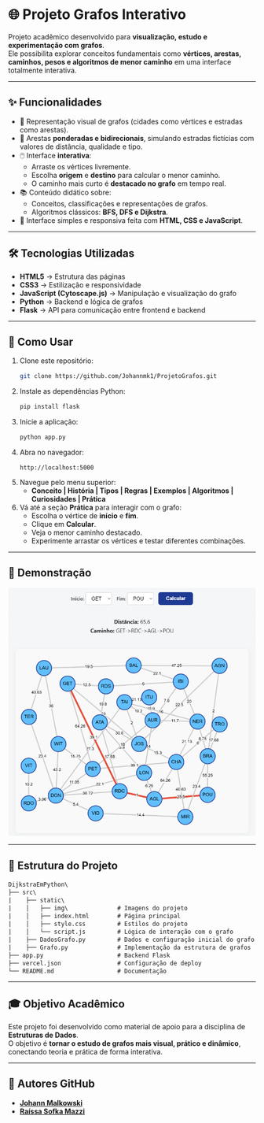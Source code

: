 # 🌐 Projeto Grafos Interativo

Projeto acadêmico desenvolvido para **visualização, estudo e experimentação com grafos**.  
Ele possibilita explorar conceitos fundamentais como **vértices, arestas, caminhos, pesos e algoritmos de menor caminho** em uma interface totalmente interativa.

---

## ✨ Funcionalidades

- 📍 Representação visual de grafos (cidades como vértices e estradas como arestas).  
- 🔗 Arestas **ponderadas e bidirecionais**, simulando estradas fictícias com valores de distância, qualidade e tipo.  
- 🖱️ Interface **interativa**:
  - Arraste os vértices livremente.  
  - Escolha **origem** e **destino** para calcular o menor caminho.  
  - O caminho mais curto é **destacado no grafo** em tempo real.  
- 📚 Conteúdo didático sobre:
  - Conceitos, classificações e representações de grafos.  
  - Algoritmos clássicos: **BFS, DFS e Dijkstra**.  
- 🎨 Interface simples e responsiva feita com **HTML, CSS e JavaScript**.  

---

## 🛠️ Tecnologias Utilizadas

- **HTML5** → Estrutura das páginas  
- **CSS3** → Estilização e responsividade  
- **JavaScript (Cytoscape.js)** → Manipulação e visualização do grafo  
- **Python** → Backend e lógica de grafos  
- **Flask** → API para comunicação entre frontend e backend  

---

## 🚀 Como Usar

1. Clone este repositório:  
   ```bash
   git clone https://github.com/Johannmk1/ProjetoGrafos.git
   ```
2. Instale as dependências Python:  
   ```bash
   pip install flask
   ```
3. Inicie a aplicação:  
   ```bash
   python app.py
   ```
4. Abra no navegador:  
   ```
   http://localhost:5000
   ```
5. Navegue pelo menu superior:  
   - **Conceito | História | Tipos | Regras | Exemplos | Algoritmos | Curiosidades | Prática**  
6. Vá até a seção **Prática** para interagir com o grafo:  
   - Escolha o vértice de **início** e **fim**.  
   - Clique em **Calcular**.  
   - Veja o menor caminho destacado.  
   - Experimente arrastar os vértices e testar diferentes combinações.  

---

## 📸 Demonstração

![Exemplo do Grafo](Projeto/static/img/GrafoExemplo.png)

---

## 📂 Estrutura do Projeto

```
DijkstraEmPython\
├── src\
|    ├── static\
|    │   ├── img\              # Imagens do projeto
|    │   ├── index.html        # Página principal
|    │   ├── style.css         # Estilos do projeto
|    │   └── script.js         # Lógica de interação com o grafo
|    ├── DadosGrafo.py         # Dados e configuração inicial do grafo
|    ├── Grafo.py              # Implementação da estrutura de grafos
├── app.py                     # Backend Flask
├── vercel.json                # Configuração de deploy
└── README.md                  # Documentação
```

---

## 🎓 Objetivo Acadêmico

Este projeto foi desenvolvido como material de apoio para a disciplina de **Estruturas de Dados**.  
O objetivo é **tornar o estudo de grafos mais visual, prático e dinâmico**, conectando teoria e prática de forma interativa.

---

## 🔗 Autores GitHub 

- [**Johann Malkowski**](https://github.com/Johannmk1)  
- [**Raíssa Sofka Mazzi**](https://github.com/Raissa-SM)  
